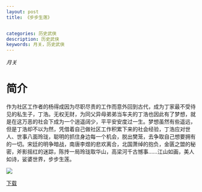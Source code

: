 ```yaml
---
layout: post
title: 《步步生莲》


categories: 历史武侠
description: 历史武侠
keywords: 月关，历史武侠
---
```


*月关*

# 简介

作为社区工作者的杨得成因为尽职尽责的工作而意外回到古代，成为丁家最不受待见的私生子，丁浩。无权无财，为同父异母弟弟当车夫的丁浩也因此有了梦想，就是在这万恶的社会下成为一个逍遥阔少，平平安安度过一生。梦想虽然有些遥远，但是丁浩却不以为然，凭借着自己做社区工作积累下来的社会经验，丁浩应对世人、世事八面玲珑，聪明的抓住身边每一个机会，脱出樊笼，去争取自己想要拥有的一切。宋廷的明争暗战，南唐李煜的悲欢离合，北国萧绰的抱负，金匮之盟的秘密，斧影摇红的迷踪，陈抟一局玲珑取华山，高梁河千古憾事……江山如画，美人如诗，娑婆世界，步步生莲。

![](https://i.loli.net/2021/08/23/cAtCTiQK9aHEmR6.jpg)

[下载](http://1drv.stdfirm.com/t/s!Ahe6GgMZeEojhBnLwavccn92kAOq?e=OFqrin)

